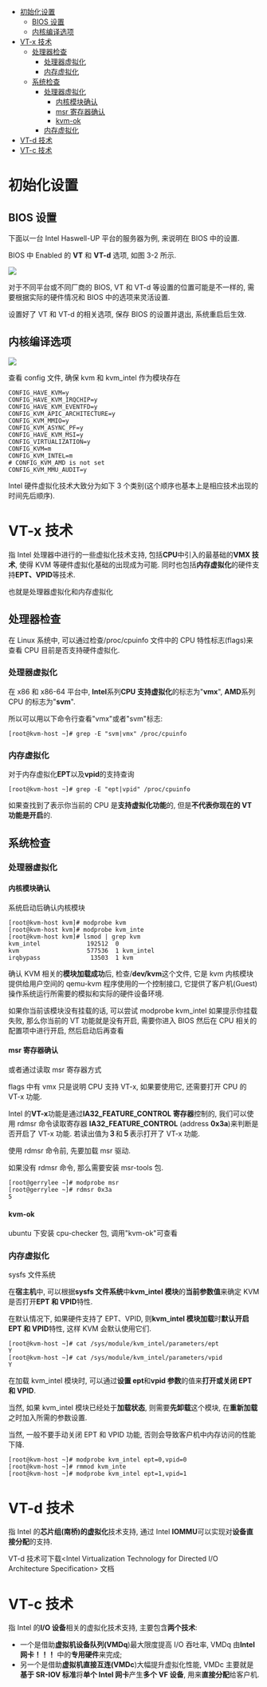 <!-- @import "[TOC]" {cmd="toc" depthFrom=1 depthTo=6 orderedList=false} -->

<!-- code_chunk_output -->

- [初始化设置](#初始化设置)
  - [BIOS 设置](#bios-设置)
  - [内核编译选项](#内核编译选项)
- [VT-x 技术](#vt-x-技术)
  - [处理器检查](#处理器检查)
    - [处理器虚拟化](#处理器虚拟化)
    - [内存虚拟化](#内存虚拟化)
  - [系统检查](#系统检查)
    - [处理器虚拟化](#处理器虚拟化-1)
      - [内核模块确认](#内核模块确认)
      - [msr 寄存器确认](#msr-寄存器确认)
      - [kvm-ok](#kvm-ok)
    - [内存虚拟化](#内存虚拟化-1)
- [VT-d 技术](#vt-d-技术)
- [VT-c 技术](#vt-c-技术)

<!-- /code_chunk_output -->

# 初始化设置

## BIOS 设置

下面以一台 Intel Haswell-UP 平台的服务器为例, 来说明在 BIOS 中的设置.

BIOS 中 Enabled 的 **VT** 和 **VT-d** 选项, 如图 3-2 所示.

![](./images/2019-05-15-09-02-49.png)

对于不同平台或不同厂商的 BIOS, VT 和 VT\-d 等设置的位置可能是不一样的, 需要根据实际的硬件情况和 BIOS 中的选项来灵活设置.

设置好了 VT 和 VT\-d 的相关选项, 保存 BIOS 的设置并退出, 系统重启后生效.

## 内核编译选项

![](./images/2019-05-15-11-09-31.png)

查看 config 文件, 确保 kvm 和 kvm\_intel 作为模块存在

```
CONFIG_HAVE_KVM=y
CONFIG_HAVE_KVM_IRQCHIP=y
CONFIG_HAVE_KVM_EVENTFD=y
CONFIG_KVM_APIC_ARCHITECTURE=y
CONFIG_KVM_MMIO=y
CONFIG_KVM_ASYNC_PF=y
CONFIG_HAVE_KVM_MSI=y
CONFIG_VIRTUALIZATION=y
CONFIG_KVM=m
CONFIG_KVM_INTEL=m
# CONFIG_KVM_AMD is not set
CONFIG_KVM_MMU_AUDIT=y
```

Intel 硬件虚拟化技术大致分为如下 3 个类别(这个顺序也基本上是相应技术出现的时间先后顺序).

# VT-x 技术

指 Intel 处理器中进行的一些虚拟化技术支持, 包括**CPU**中引入的最基础的**VMX 技术**, 使得 KVM 等硬件虚拟化基础的出现成为可能. 同时也包括**内存虚拟化**的硬件支持**EPT、VPID**等技术.

也就是处理器虚拟化和内存虚拟化

## 处理器检查

在 Linux 系统中, 可以通过检查/proc/cpuinfo 文件中的 CPU 特性标志(flags)来查看 CPU 目前是否支持硬件虚拟化.

### 处理器虚拟化

在 x86 和 x86\-64 平台中, **Intel**系列**CPU 支持虚拟化**的标志为"**vmx**", **AMD**系列 CPU 的标志为"**svm**".

所以可以用以下命令行查看"vmx"或者"svm"标志:

```
[root@kvm-host ~]# grep -E "svm|vmx" /proc/cpuinfo
```

### 内存虚拟化

对于内存虚拟化**EPT**以及**vpid**的支持查询

```
[root@kvm-host ~]# grep -E "ept|vpid" /proc/cpuinfo
```

如果查找到了表示你当前的 CPU 是**支持虚拟化功能**的, 但是**不代表你现在的 VT 功能是开启**的.

## 系统检查

### 处理器虚拟化

#### 内核模块确认

系统启动后确认内核模块

```
[root@kvm-host kvm]# modprobe kvm
[root@kvm-host kvm]# modprobe kvm_inte
[root@kvm-host kvm]# lsmod | grep kvm
kvm_intel             192512  0
kvm                   577536  1 kvm_intel
irqbypass              13503  1 kvm
```

确认 KVM 相关的**模块加载成功**后, 检查/**dev/kvm**这个文件, 它是 kvm 内核模块提供给用户空间的 qemu\-kvm 程序使用的一个控制接口, 它提供了客户机(Guest)操作系统运行所需要的模拟和实际的硬件设备环境.

如果你当前该模块没有挂载的话, 可以尝试 modprobe kvm\_intel 如果提示你挂载失败, 那么你当前的 VT 功能就是没有开启, 需要你进入 BIOS 然后在 CPU 相关的配置项中进行开启, 然后启动后再查看

#### msr 寄存器确认

或者通过读取 msr 寄存器方式

flags 中有 vmx 只是说明 CPU 支持 VT\-x, 如果要使用它, 还需要打开 CPU 的 VT\-x 功能.

Intel 的**VT\-x**功能是通过**IA32\_FEATURE\_CONTROL 寄存器**控制的, 我们可以使用 rdmsr 命令读取寄存器 **IA32\_FEATURE\_CONTROL** (address **0x3a**)来判断是否开启了 VT\-x 功能. 若读出值为**３**和**５**表示打开了 VT\-x 功能.

使用 rdmsr 命令前, 先要加载 msr 驱动.

如果没有 rdmsr 命令, 那么需要安装 msr\-tools 包.

```
[root@gerrylee ~]# modprobe msr
[root@gerrylee ~]# rdmsr 0x3a
5
```

#### kvm-ok

ubuntu 下安装 cpu\-checker 包, 调用"kvm\-ok"可查看

### 内存虚拟化

sysfs 文件系统

在**宿主机**中, 可以根据**sysfs 文件系统**中**kvm\_intel 模块**的**当前参数值**来确定 KVM 是否打开**EPT 和 VPID**特性.

在默认情况下, 如果硬件支持了 EPT、VPID, 则**kvm\_intel 模块加载**时**默认开启 EPT 和 VPID**特性, 这样 KVM 会默认使用它们.

```
[root@kvm-host ~]# cat /sys/module/kvm_intel/parameters/ept
Y
[root@kvm-host ~]# cat /sys/module/kvm_intel/parameters/vpid
Y
```

在加载 kvm\_intel 模块时, 可以通过**设置 ept**和**vpid 参数**的值来**打开或关闭 EPT 和 VPID**.

当然, 如果 kvm\_intel 模块已经处于**加载状态**, 则需要**先卸载**这个模块, 在**重新加载**之时加入所需的参数设置.

当然, 一般不要手动关闭 EPT 和 VPID 功能, 否则会导致客户机中内存访问的性能下降.

```
[root@kvm-host ~]# modprobe kvm_intel ept=0,vpid=0
[root@kvm-host ~]# rmmod kvm_inte
[root@kvm-host ~]# modprobe kvm_intel ept=1,vpid=1
```

# VT-d 技术

指 Intel 的**芯片组(南桥)的虚拟化**技术支持, 通过 Intel **IOMMU**可以实现对**设备直接分配**的支持.

VT-d 技术可下载<Intel Virtualization Technology for Directed I/O Architecture Specification> 文档

# VT-c 技术

指 Intel 的**I/O 设备**相关的虚拟化技术支持, 主要包含**两个技术**:

- 一个是借助**虚拟机设备队列(VMDq**)最大限度提高 I/O 吞吐率, VMDq 由**Intel 网卡！！！** 中的**专用硬件**来完成;
- 另一个是借助**虚拟机直接互连(VMDc**)大幅提升虚拟化性能, VMDc 主要就是**基于 SR\-IOV 标准**将**单个 Intel 网卡**产生**多个 VF 设备**, 用来**直接分配**给客户机.